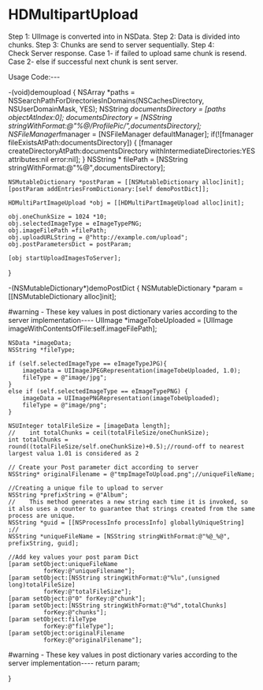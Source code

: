 HDMultipartUpload
=================


Step 1:
     UIImage is converted into in NSData.
Step 2:
     Data is divided into chunks.
Step 3:
     Chunks are send to server sequentially.
Step 4:     
     Check Server response.
           Case 1- if failed to upload same chunk is resend.
           Case 2- else if successful next chunk is sent server.
 
 
 
 Usage Code:---
 
-(void)demoupload
{
    NSArray *paths = NSSearchPathForDirectoriesInDomains(NSCachesDirectory, NSUserDomainMask, YES);
    NSString *documentsDirectory = [paths objectAtIndex:0];
    documentsDirectory = [NSString stringWithFormat:@"%@/ProfilePic/",documentsDirectory];
    NSFileManager*fmanager = [NSFileManager defaultManager];
    if(![fmanager fileExistsAtPath:documentsDirectory])
    {
        [fmanager createDirectoryAtPath:documentsDirectory withIntermediateDirectories:YES attributes:nil error:nil];
    }
    NSString * filePath =  [NSString stringWithFormat:@"%@",documentsDirectory];
 
    NSMutableDictionary *postParam = [[NSMutableDictionary alloc]init];
    [postParam addEntriesFromDictionary:[self demoPostDict]];
    
    HDMultiPartImageUpload *obj = [[HDMultiPartImageUpload alloc]init];
 
    obj.oneChunkSize = 1024 *10;
    obj.selectedImageType = eImageTypePNG;
    obj.imageFilePath =filePath;
    obj.uploadURLString = @"http://example.com/upload";
    obj.postParametersDict = postParam;
    
    [obj startUploadImagesToServer];
    
}
 
-(NSMutableDictionary*)demoPostDict
{
    NSMutableDictionary *param = [[NSMutableDictionary alloc]init];
    
#warning - These key values in post dictionary varies according to the server implementation----
    UIImage *imageTobeUploaded = [UIImage imageWithContentsOfFile:self.imageFilePath];
    
    NSData *imageData;
    NSString *fileType;
    
    if (self.selectedImageType == eImageTypeJPG){
        imageData = UIImageJPEGRepresentation(imageTobeUploaded, 1.0);
        fileType = @"image/jpg";
    }
    else if (self.selectedImageType == eImageTypePNG) {
        imageData = UIImagePNGRepresentation(imageTobeUploaded);
        fileType = @"image/png";
    }
    
    NSUInteger totalFileSize = [imageData length];
    //    int totalChunks = ceil(totalFileSize/oneChunkSize);
    int totalChunks = round((totalFileSize/self.oneChunkSize)+0.5);//round-off to nearest  largest valua 1.01 is considered as 2
    
    // Create your Post parameter dict according to server
    NSString* originalFilename = @"tmpImageToUpload.png";//uniqueFileName;
    
    //Creating a unique file to upload to server
    NSString *prefixString = @"Album";
    //    This method generates a new string each time it is invoked, so it also uses a counter to guarantee that strings created from the same process are unique.
    NSString *guid = [[NSProcessInfo processInfo] globallyUniqueString] ;//
    NSString *uniqueFileName = [NSString stringWithFormat:@"%@_%@", prefixString, guid];
    
    //Add key values your post param Dict
    [param setObject:uniqueFileName
              forKey:@"uniqueFilename"];
    [param setObject:[NSString stringWithFormat:@"%lu",(unsigned long)totalFileSize]
              forKey:@"totalFileSize"];
    [param setObject:@"0" forKey:@"chunk"];
    [param setObject:[NSString stringWithFormat:@"%d",totalChunks]
              forKey:@"chunks"];
    [param setObject:fileType
              forKey:@"fileType"];
    [param setObject:originalFilename
              forKey:@"originalFilename"];
    
#warning - These key values in post dictionary varies according to the server implementation----
    return param;
    
}
